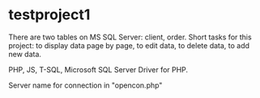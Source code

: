 # testproject1

There are two tables on MS SQL Server: client, order. Short tasks for this project: to display data page by page, to edit data, to delete data, to add new data.

PHP, JS, T-SQL, Microsoft SQL Server Driver for PHP.

Server name for connection in "opencon.php"


